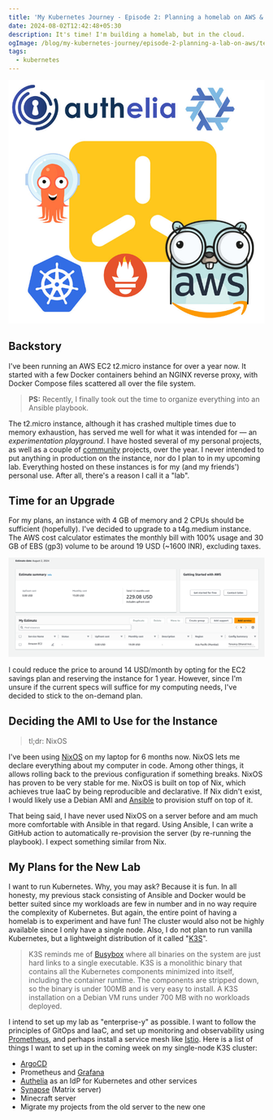```yaml
---
title: 'My Kubernetes Journey - Episode 2: Planning a homelab on AWS & K3S'
date: 2024-08-02T12:42:48+05:30
description: It's time! I'm building a homelab, but in the cloud.
ogImage: /blog/my-kubernetes-journey/episode-2-planning-a-lab-on-aws/technologies-for-aws-lab.jpg
tags:
  - kubernetes
---
```


![Lab technologies](technologies-for-aws-lab.jpg)

## Backstory

I've been running an AWS EC2 t2.micro instance for over a year now. It started with a few Docker containers behind an NGINX reverse proxy, with Docker Compose files scattered all over the file system.

> **PS:** Recently, I finally took out the time to organize everything into an Ansible playbook.

The t2.micro instance, although it has crashed multiple times due to memory exhaustion, has served me well for what it was intended for — an _experimentation playground_. I have hosted several of my personal projects, as well as a couple of [community](https://awesome-selfhosted.net) projects, over the year. I never intended to put anything in production on the instance, nor do I plan to in my upcoming lab. Everything hosted on these instances is for my (and my friends') personal use. After all, there's a reason I call it a "lab".

## Time for an Upgrade

For my plans, an instance with 4 GB of memory and 2 CPUs should be sufficient (hopefully). I've decided to upgrade to a t4g.medium instance. The AWS cost calculator estimates the monthly bill with 100% usage and 30 GB of EBS (gp3) volume to be around 19 USD (~1600 INR), excluding taxes.

![AWS cost estimation](homelab-aws-cost-estimation.png)

I could reduce the price to around 14 USD/month by opting for the EC2 savings plan and reserving the instance for 1 year. However, since I'm unsure if the current specs will suffice for my computing needs, I've decided to stick to the on-demand plan.

## Deciding the AMI to Use for the Instance

> tl;dr: NixOS

I've been using [NixOS](https://nixos.org) on my laptop for 6 months now. NixOS lets me declare everything about my computer in code. Among other things, it allows rolling back to the previous configuration if something breaks. NixOS has proven to be very stable for me. NixOS is built on top of Nix, which achieves true IaaC by being reproducible and declarative. If Nix didn't exist, I would likely use a Debian AMI and [Ansible](https://ansible.com) to provision stuff on top of it.

That being said, I have never used NixOS on a server before and am much more comfortable with Ansible in that regard. Using Ansible, I can write a GitHub action to automatically re-provision the server (by re-running the playbook). I expect something similar from Nix.

## My Plans for the New Lab

I want to run Kubernetes. Why, you may ask? Because it is fun. In all honesty, my previous stack consisting of Ansible and Docker would be better suited since my workloads are few in number and in no way require the complexity of Kubernetes. But again, the entire point of having a homelab is to experiment and have fun! The cluster would also not be highly available since I only have a single node. Also, I do not plan to run vanilla Kubernetes, but a lightweight distribution of it called "[K3S](https://k3s.io)".

> K3S reminds me of [Busybox](https://busybox.net) where all binaries on the system are just hard links to a single executable. K3S is a monolithic binary that contains all the Kubernetes components minimized into itself, including the container runtime. The components are stripped down, so the binary is under 100MB and is very easy to install. A K3S installation on a Debian VM runs under 700 MB with no workloads deployed.

I intend to set up my lab as "enterprise-y" as possible. I want to follow the principles of GitOps and IaaC, and set up monitoring and observability using [Prometheus](https://prometheus.io), and perhaps install a service mesh like [Istio](https://istio.io). Here is a list of things I want to set up in the coming week on my single-node K3S cluster:

- [ArgoCD](https://argo-cd.readthedocs.io/en/stable/)
- Prometheus and [Grafana](https://grafana.com)
- [Authelia](https://www.authelia.com) as an IdP for Kubernetes and other services
- [Synapse](https://element-hq.github.io/synapse/latest/) (Matrix server)
- Minecraft server
- Migrate my projects from the old server to the new one
